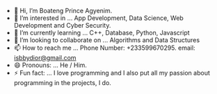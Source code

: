 - 👋 Hi, I’m Boateng Prince Agyenim.
- 👀 I’m interested in ... App Development, Data Science, Web Development and Cyber  Security.
- 🌱 I’m currently learning ... C++, Database, Python, Javascript
- 💞️ I’m looking to collaborate on ... Algorithms and Data Structures
- 📫 How to reach me ... Phone Number: +233599670295. email: isbbydior@gmail.com
- 😄 Pronouns: ... He / Him.
- ⚡ Fun fact: ... I love programming and I also put all my passion about programming in the projects, I do.

<!---
Mmabiaa/Mmabiaa is a ✨ special ✨ repository because its `README.md` (this file) appears on your GitHub profile.
You can click the Preview link to take a look at your changes.
--->
